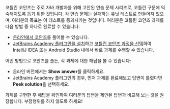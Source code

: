 [//]: # (title: 코틀린 코안즈)

코틀린 코안즈는 주로 자바 개발자를 위해 고안된 연습 문제 시리즈로, 코틀린 구문에 익숙해지도록 돕기 위한 것입니다.
각 연습 문제는 실패하는 유닛 테스트로 만들어져 있으며, 여러분의 목표는 이 테스트를 통과시키는 것입니다.
여러분은 코틀린 코안즈 과제를 다음 방법 중 하나로 완료할 수 있습니다:

* [온라인에서 코안즈](https://play.kotlinlang.org/koans)를 풀어볼 수 있습니다.
* [JetBrains Academy 플러그인을 설치](https://plugins.jetbrains.com/plugin/10081-jetbrains-academy/docs/install-jetbrains-academy-plugin.html)하고 [코틀린 코안즈 과정을 선택](https://plugins.jetbrains.com/plugin/10081-jetbrains-academy/docs/learner-start-guide.html?section=Kotlin%20Koans)하여 IntelliJ IDEA 또는 Android Studio 내에서 바로 과제를 수행할 수 있습니다.

어떤 방법으로 코안즈를 풀든, 각 과제에 대한 해답을 볼 수 있습니다:
* 온라인 버전에서는 **Show answer**를 클릭하세요.
* JetBrains Academy 플러그인의 경우, 먼저 과제를 완료해보고 답변이 틀렸다면 **Peek solution**을 선택하세요.

과제를 구현한 후 해답을 확인하여 여러분의 답변을 제안된 답변과 비교해 보는 것을 권장합니다.
부정행위를 하지 않도록 하세요!